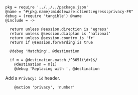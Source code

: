     pkg = require '../../../package.json'
    @name = "#{pkg.name}:middleware:client:egress:privacy-FR"
    debug = (require 'tangible') @name
    @include = ->

      return unless @session.direction is 'egress'
      return unless @session.dialplan is 'national'
      return unless @session.country is 'fr'
      return if @session.forwarding is true

      @debug 'Matching', @destination

      if m = @destination.match /^3651(\d+)$/
        @destination = m[1]
        @debug 'Replacing with ', @destination

Add a `Privacy: id` header.

        @action 'privacy', 'number'
